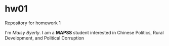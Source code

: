# hw01
Repository for homework 1

I'm _Maisy Byerly_. I am a __MAPSS__ student interested in Chinese Politics, Rural Development, and Political Corruption